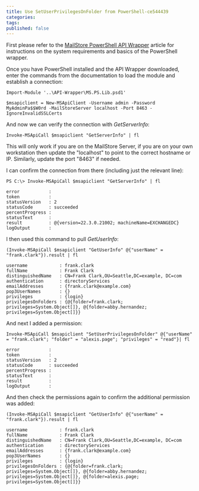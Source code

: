 ```yaml
---
title: Use SetUserPrivilegesOnFolder from PowerShell-ce544439
categories: 
tags: 
published: false
--- 
```

First please refer to the [MailStore PowerShell API Wrapper](https://help.mailstore.com/en/server/PowerShell_API_Wrapper_Tutorial) article for instructions on the system requirements and basics of the PowerShell wrapper.

Once you have PowerShell installed and the API Wrapper downloaded, enter the commands from the documentation to load the module and establish a connection:

```Import-Module '..\API-Wrapper\MS.PS.Lib.psd1'```  

```$msapiclient = New-MSApiClient -Username admin -Password MyAdminPa$$W0rd -MailStoreServer localhost -Port 8463 -IgnoreInvalidSSLCerts```  


And now we can verify the connection with _GetServerInfo_:

```Invoke-MSApiCall $msapiclient "GetServerInfo" | fl```  

This will only work if you are on the MailStore Server, if you are on your own workstation then update the "localhost" to point to the correct hostname or IP. Similarly, update the port "8463" if needed.

I can confirm the connection from there (including just the relevant line):

```PS C:\> Invoke-MSApiCall $msapiclient "GetServerInfo" | fl```

```
error           :
token           :
statusVersion   : 2
statusCode      : succeeded
percentProgress :
statusText      :
result          : @{version=22.3.0.21002; machineName=EXCHANGEDC}
logOutput       :
```


I then used this command to pull _GetUserInfo_: 

```(Invoke-MSApiCall $msapiclient "GetUserInfo" @{"userName" = "frank.clark"}).result | fl```

```
username            : frank.clark
fullName            : Frank Clark
distinguishedName   : CN=Frank Clark,OU=Seattle,DC=example, DC=com
authentication      : directoryServices
emailAddresses      : {frank.clark@example.com}
pop3UserNames       : {}
privileges          : {login}
privilegesOnFolders : {@{folder=frank.clark; privileges=System.Object[]}, @{folder=abby.hernandez; privileges=System.Object[]}}
```

And next I added a permission: 

```Invoke-MSApiCall $msapiclient "SetUserPrivilegesOnFolder" @{"userName" = "frank.clark"; "folder" = "alexis.page"; "privileges" = "read"}| fl```


```
error           :
token           :
statusVersion   : 2
statusCode      : succeeded
percentProgress :
statusText      :
result          :
logOutput       :
```

And then check the permissions again to confirm the additional permission was added:

```(Invoke-MSApiCall $msapiclient "GetUserInfo" @{"userName" = "frank.clark"}).result | fl```

```
username            : frank.clark
fullName            : Frank Clark
distinguishedName   : CN=Frank Clark,OU=Seattle,DC=example, DC=com
authentication      : directoryServices
emailAddresses      : {frank.clark@example.com}
pop3UserNames       : {}
privileges          : {login}
privilegesOnFolders : {@{folder=frank.clark; privileges=System.Object[]}, @{folder=abby.hernandez; privileges=System.Object[]}, @{folder=alexis.page; privileges=System.Object[]}}
```